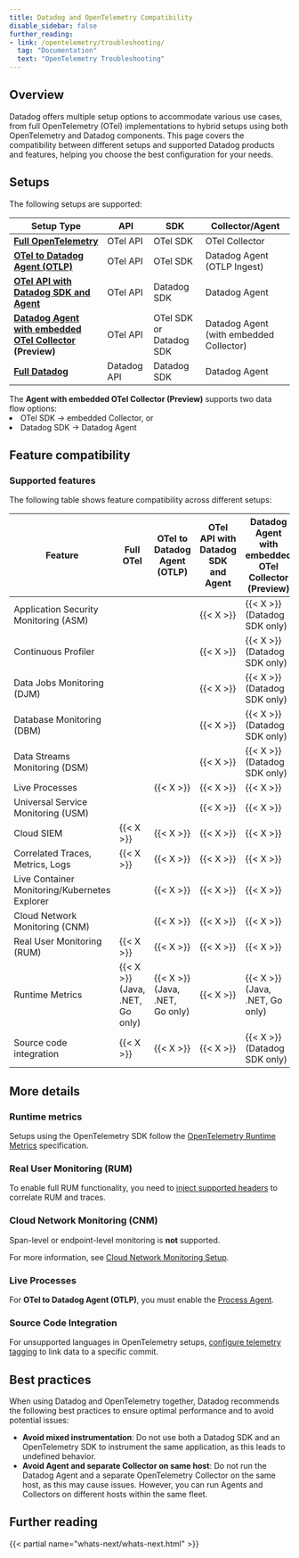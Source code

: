 ```yaml
---
title: Datadog and OpenTelemetry Compatibility
disable_sidebar: false
further_reading:
- link: /opentelemetry/troubleshooting/
  tag: "Documentation"
  text: "OpenTelemetry Troubleshooting"
---
```


## Overview

Datadog offers multiple setup options to accommodate various use cases, from full OpenTelemetry (OTel) implementations to hybrid setups using both OpenTelemetry and Datadog components. This page covers the compatibility between different setups and supported Datadog products and features, helping you choose the best configuration for your needs.

## Setups

The following setups are supported:

| Setup Type                                                    | API         | SDK                     | Collector/Agent                         |
|---------------------------------------------------------------|-------------|-------------------------|-----------------------------------------|
| **[Full OpenTelemetry][7]**                                   | OTel API    | OTel SDK                | OTel Collector                          |
| **[OTel to Datadog Agent (OTLP)][6]**                         | OTel API    | OTel SDK                | Datadog Agent (OTLP Ingest)             |
| **[OTel API with Datadog SDK and Agent][8]**                  | OTel API    | Datadog SDK             | Datadog Agent                           |
| **[Datadog Agent with embedded OTel Collector][9] (Preview)** | OTel API    | OTel SDK or Datadog SDK | Datadog Agent (with embedded Collector) |
| **[Full Datadog][10]**                                        | Datadog API | Datadog SDK             | Datadog Agent                           |

<div class="alert alert-info">The <strong>Agent with embedded OTel Collector (Preview)</strong> supports two data flow options:
    <li>OTel SDK &#8594; embedded Collector, or</li>
    <li>Datadog SDK &#8594; Datadog Agent</li></div>

## Feature compatibility

### Supported features

The following table shows feature compatibility across different setups:

| Feature                                       | Full OTel                          | OTel to Datadog Agent (OTLP)       | OTel API with Datadog SDK and Agent | Datadog Agent with embedded OTel Collector (Preview) | Full Datadog                       |
|-----------------------------------------------|------------------------------------|------------------------------------|-------------------------------------|------------------------------------------------------|------------------------------------|
| Application Security Monitoring (ASM)         |                                    |                                    | {{< X >}}                           | {{< X >}}<br>(Datadog SDK only)                      | {{< X >}}                          |
| Continuous Profiler                           |                                    |                                    | {{< X >}}                           | {{< X >}}<br>(Datadog SDK only)                      | {{< X >}}                          |
| Data Jobs Monitoring (DJM)              |                                    |                                    | {{< X >}}                           | {{< X >}}<br>(Datadog SDK only)                      | {{< X >}}                          |
| Database Monitoring (DBM)                     |                                    |                                    | {{< X >}}                           | {{< X >}}<br>(Datadog SDK only)                      | {{< X >}}                          |
| Data Streams Monitoring (DSM)                 |                                    |                                    | {{< X >}}                           | {{< X >}}<br>(Datadog SDK only)                      | {{< X >}}                          |
| Live Processes                                |                                    | {{< X >}}                          | {{< X >}}                           | {{< X >}}                                            | {{< X >}}                          |
| Universal Service Monitoring (USM)            |                                    |                                    | {{< X >}}                           | {{< X >}}                                            | {{< X >}}                          |
| Cloud SIEM                                    | {{< X >}}                          | {{< X >}}                          | {{< X >}}                           | {{< X >}}                                            | {{< X >}}                          |
| Correlated Traces, Metrics, Logs              | {{< X >}}                          | {{< X >}}                          | {{< X >}}                           | {{< X >}}                                            | {{< X >}}                          |
| Live Container Monitoring/Kubernetes Explorer |                                    | {{< X >}}                          | {{< X >}}                           | {{< X >}}                                            | {{< X >}}                          |
| Cloud Network Monitoring (CNM)          |                                    | {{< X >}}                          | {{< X >}}                           | {{< X >}}                                            | {{< X >}}                          |
| Real User Monitoring (RUM)                    | {{< X >}}                          | {{< X >}}                          | {{< X >}}                           | {{< X >}}                                            | {{< X >}}                          |
| Runtime Metrics                               | {{< X >}}<br>(Java, .NET, Go only) | {{< X >}}<br>(Java, .NET, Go only) | {{< X >}}                           | {{< X >}}<br>(Java, .NET, Go only)                   | {{< X >}}                          |
| Source code integration                       | {{< X >}}                          | {{< X >}}                          | {{< X >}}                           | {{< X >}}<br>(Datadog SDK only)                      | {{< X >}}                          |

## More details

### Runtime metrics

Setups using the OpenTelemetry SDK follow the [OpenTelemetry Runtime Metrics][1] specification.

### Real User Monitoring (RUM)

To enable full RUM functionality, you need to [inject supported headers][2] to correlate RUM and traces.

### Cloud Network Monitoring (CNM)

Span-level or endpoint-level monitoring is **not** supported.

For more information, see [Cloud Network Monitoring Setup][3].

### Live Processes

For **OTel to Datadog Agent (OTLP)**, you must enable the [Process Agent][4].

### Source Code Integration

For unsupported languages in OpenTelemetry setups, [configure telemetry tagging][5] to link data to a specific commit.

## Best practices

When using Datadog and OpenTelemetry together, Datadog recommends the following best practices to ensure optimal performance and to avoid potential issues:

- **Avoid mixed instrumentation**: Do not use both a Datadog SDK and an OpenTelemetry SDK to instrument the same application, as this leads to undefined behavior.
- **Avoid Agent and separate Collector on same host**: Do not run the Datadog Agent and a separate OpenTelemetry Collector on the same host, as this may cause issues. However, you can run Agents and Collectors on different hosts within the same fleet.

## Further reading

{{< partial name="whats-next/whats-next.html" >}}

[1]: /opentelemetry/integrations/runtime_metrics/
[2]: /real_user_monitoring/platform/connect_rum_and_traces/
[3]: /network_monitoring/cloud_network_monitoring/setup/
[4]: /infrastructure/process/
[5]: /integrations/guide/source-code-integration/?tab=go#configure-telemetry-tagging
[6]: /opentelemetry/interoperability/otlp_ingest_in_the_agent/
[7]: /opentelemetry/collector_exporter/
[8]: /tracing/trace_collection/custom_instrumentation/otel_instrumentation/
[9]: https://www.datadoghq.com/private-beta/agent-with-embedded-opentelemetry-collector/
[10]: /tracing/trace_collection/
